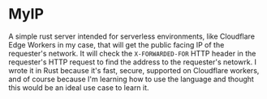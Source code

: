 # MyIP

A simple rust server intended for serverless environments, like Cloudflare Edge Workers in my case, that will get the public facing IP of the requester's network. It will check the `X-FORWARDED-FOR` HTTP header in the requester's HTTP request to find the address to the requester's netowrk. I wrote it in Rust because it's fast, secure, supported on Cloudflare workers, and of course because I'm learning how to use the language and thought this would be an ideal use case to learn it.


